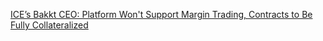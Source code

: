 [ICE’s Bakkt CEO: Platform Won't Support Margin Trading, Contracts to Be Fully Collateralized](https://cointelegraph.com/news/ices-bakkt-ceo-platform-wont-support-margin-trading-contracts-to-be-fully-collateralized)